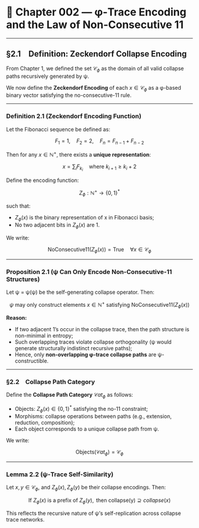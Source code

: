 # 📘 Chapter 002 — φ-Trace Encoding and the Law of Non-Consecutive 11

---

## §2.1 Definition: Zeckendorf Collapse Encoding

From Chapter 1, we defined the set $\mathcal{C}_\phi$ as the domain of all valid collapse paths recursively generated by ψ.

We now define the **Zeckendorf Encoding** of each $x \in \mathcal{C}_\phi$ as a φ-based binary vector satisfying the no-consecutive-11 rule.

---

### Definition 2.1 (Zeckendorf Encoding Function)

Let the Fibonacci sequence be defined as:

$$
F_1 = 1,\quad F_2 = 2,\quad F_n = F_{n-1} + F_{n-2}
$$

Then for any $x \in \mathbb{N}^+$, there exists a **unique representation**:

$$
x = \sum_{i} F_{k_i} \quad \text{where } k_{i+1} \geq k_i + 2
$$

Define the encoding function:

$$
Z_\phi : \mathbb{N}^+ \longrightarrow \{0,1\}^*
$$

such that:

* $Z_\phi(x)$ is the binary representation of x in Fibonacci basis;
* No two adjacent bits in $Z_\phi(x)$ are 1.

We write:

$$
\text{NoConsecutive11}(Z_\phi(x)) = \text{True}
\quad \forall x \in \mathcal{C}_\phi
$$

---

### Proposition 2.1 (ψ Can Only Encode Non-Consecutive-11 Structures)

Let ψ = ψ(ψ) be the self-generating collapse operator. Then:

$$
\psi \text{ may only construct elements } x \in \mathbb{N}^+ \text{ satisfying } \text{NoConsecutive11}(Z_\phi(x))
$$

**Reason:**

* If two adjacent 1’s occur in the collapse trace, then the path structure is non-minimal in entropy;
* Such overlapping traces violate collapse orthogonality (ψ would generate structurally indistinct recursive paths);
* Hence, only **non-overlapping φ-trace collapse paths** are ψ-constructible.

---

### §2.2 Collapse Path Category

Define the **Collapse Path Category** $\mathcal{C}at_\phi$ as follows:

* Objects: $Z_\phi(x) \in \{0,1\}^*$ satisfying the no-11 constraint;
* Morphisms: collapse operations between paths (e.g., extension, reduction, composition);
* Each object corresponds to a unique collapse path from ψ.

We write:

$$
\text{Objects}( \mathcal{C}at_\phi ) = \mathcal{C}_\phi
$$

---

### Lemma 2.2 (ψ-Trace Self-Similarity)

Let $x, y \in \mathcal{C}_\phi$, and $Z_\phi(x), Z_\phi(y)$ be their collapse encodings. Then:

$$
\text{If } Z_\phi(x) \text{ is a prefix of } Z_\phi(y),
\text{ then collapse(y)} \supseteq collapse(x)
$$

This reflects the recursive nature of ψ’s self-replication across collapse trace networks.
